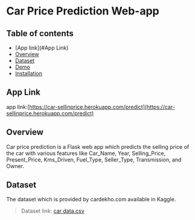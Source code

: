 # Car Price Prediction Web-app

## Table of contents

 * [App link](#App Link)
 * [Overview](#Overview)
 * [Dataset](#Dataset)
 * [Demo](#Demo)
 * [Installation](#Installation)

## App Link
app link:[https://car-sellinprice.herokuapp.com/predict](https://car-sellinprice.herokuapp.com/predict)

## Overview
Car price prediction is a Flask web app which predicts the selling price of the car with various features like Car_Name, Year, Selling_Price, Present_Price, Kms_Driven, Fuel_Type, Seller_Type, Transmission, and Owner.

## Dataset
The dataset which is provided by cardekho.com available in Kaggle.
>Dataset link: [car data.csv](https://www.kaggle.com/nehalbirla/vehicle-dataset-from-cardekho)
